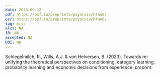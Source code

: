 ```yaml
---
date: 2023-09-12
pdf: https://osf.io/preprints/psyarxiv/h4nu6/
osr: https://osf.io/preprints/psyarxiv/h4nu6/
tag: misc
alcs: NA
IR: NA
accepted: NA 
DOI: NA
---
```


Schlegelmilch, R., Wills, A.J. &  von Helversen, B. (2023). Towards re-unifying the theoretical perspectives on conditioning, category learning, probability learning and economic decisions from experience. _preprint_. 







